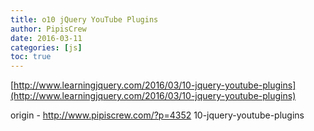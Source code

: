 ```yaml
---
title: o10 jQuery YouTube Plugins
author: PipisCrew
date: 2016-03-11
categories: [js]
toc: true
---
```


[http://www.learningjquery.com/2016/03/10-jquery-youtube-plugins](http://www.learningjquery.com/2016/03/10-jquery-youtube-plugins)

origin - http://www.pipiscrew.com/?p=4352 10-jquery-youtube-plugins